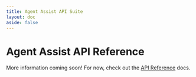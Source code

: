 ```yaml
---
title: Agent Assist API Suite
layout: doc
aside: false
---
```


# Agent Assist API Reference

More information coming soon! For now, check out the [API Reference](/api/home) docs.
